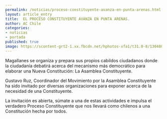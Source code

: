 ```yaml
---
permalink: /noticias/proceso-constituyente-avanza-en-punta-arenas.html
layout: article_entry
title:  EL PROCESO CONSTITUYENTE AVANZA EN PUNTA ARENAS.
author: AC Chile
categories: 
- noticias
- portada
published: true
image: https://scontent-grt2-1.xx.fbcdn.net/hphotos-xfa1/t31.0-8/13048042_10154012386061397_4991483399195673093_o.jpg
---
```


Magallanes se organiza y prepara sus propios cabildos ciudadanos donde la ciudadanía debatirá acerca del mecanismo más democrático para elaborar una Nueva Constitución: La Asamblea Constituyente.

Gustavo Ruz, Coordinador del Movimiento por la Asamblea Constituyente ha sido invitado por diversas organizaciones para exponer acerca de la necesidad de una Constituyente.

La invitación es abierta, súmate a una de estas actividades e impulsa el verdadero Proceso Constituyente que nos llevará como chilenos a una Constitución hecha por todos.
